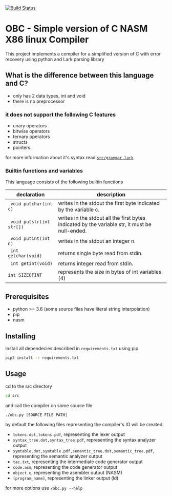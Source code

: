 [![Build Status](https://travis-ci.com/llpinokio/obc.png?branch=master)](https://travis-ci.com/llpinokio/obc)
# OBC - Simple version of C NASM X86 linux Compiler
This project implements a compiler for a simplified version of C with error recovery
using python and Lark parsing library

## What is the difference between this language and C?
* only has 2 data types, int and void
* there is no preprocessor

### it does not support the following C features
* unary operators
* bitwise operators
* ternary operators
* structs
* pointers

for more information about it's syntax read [`src/grammar.lark`](src/grammar.lark)

### Builtin functions and variables
This language consists of the following builtin functions

|declaration|description|
|--|--|
|``` void putchar(int c)```|writes in the stdout the first byte indicated by the variable c.|
|``` void putstr(int str[])```|writes in the stdout all the first bytes indicated by the variable str, it must be null-ended.|
|``` void putint(int n)```|writes in the stdout an integer n.|
|``` int getchar(void)```|returns single byte read from stdin.|
|``` int getint(void)```|returns integer read from stdin.|
|```int SIZEOFINT```|represents the size in bytes of int variables (4)|


## Prerequisites

* python >= 3.6 (some source files have literal string interpolation)
* pip
* nasm

## Installing

Install all dependecies described in `requirements.txt` using pip

```bash
pip3 install -r requirements.txt
```
## Usage
cd to the src directory 

```bash
cd src
```

and call the compiler on some source file

```bash
./obc.py [SOURCE FILE PATH]
```

by default the following files representing the compiler's IO will be created:
* `tokens.dot,tokens.pdf`, representing the lexer output
* `syntax_tree.dot,syntax_tree.pdf`, representing the syntax analyzer output
* `symtable.dot,symtable.pdf,semantic_tree.dot,semantic_tree.pdf`, representing the semantic analyzer output
* `tac.txt`, representing the intermediate code generator output
* `code.asm`, representing the code generator output
* `object.o`, representing the asembler output (NASM)
* `[program_name]`, representing the linker output (ld)

for more options use `/obc.py --help`